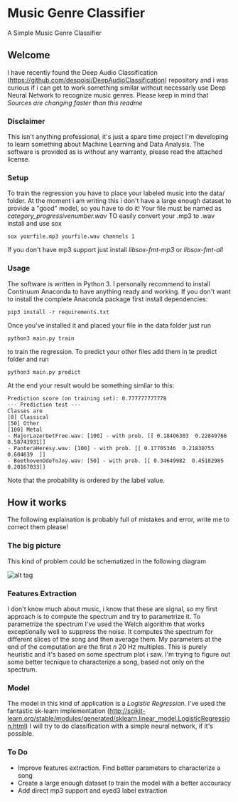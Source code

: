 # Music Genre Classifier
A Simple Music Genre Classifier

## Welcome
I have recently found the Deep Audio Classification (https://github.com/despoisj/DeepAudioClassification) repository
and i was curious if i can get to work something similar without necessarly use Deep Neural Network to recognize music genres.
Please keep in mind that *Sources are changing faster than this readme*

### Disclaimer
This isn't anything professional, it's just a spare time project I'm developing to learn something about Machine Learning and Data Analysis.
The software is provided as is without any warranty, please read the attached license.

### Setup
To train the regression you have to place your labeled music into the data/ folder.
At the moment i am writing this i don't have a large enough dataset to provide a "good" model, so you have to do it!
Your file must be named as  *category_progressivenumber.wav*
TO easily convert your .mp3 to .wav install and use sox
```
sox yourfile.mp3 yourfile.wav channels 1
```
If you don't have mp3 support just install *libsox-fmt-mp3* or *libsox-fmt-all*


### Usage
The software is written in Python 3.
I personally recommend to install Continuum Anaconda to have anything ready and working.
If you don't want to install the complete Anaconda package first install dependencies:
```
pip3 install -r requirements.txt
```
Once you've installed it and placed your file in the data folder just run
```
python3 main.py train
```
to train the regression.
To predict your other files add them in te predict folder and run
```
python3 main.py predict
```
At the end your result would be something similar to this:
```
Prediction score (on training set): 0.777777777778
--- Prediction test ---
Classes are
[0] Classical
[50] Other
[100] Metal
- MajorLazerGetFree.wav: [100] - with prob. [[ 0.18406303  0.22849766  0.58743931]]
- PanteraHeresy.wav: [100] - with prob. [[ 0.17705346  0.21830755  0.604639  ]]
- BeethovenOdeToJoy.wav: [50] - with prob. [[ 0.34649982  0.45182985  0.20167033]]
```
Note that the probability is ordered by the label value.

## How it works
The following explaination is probably full of mistakes and error, write me to correct them please!

### The big picture
This kind of problem could be schematized in the following diagram

![alt tag](https://s17.postimg.org/poj0pxg8f/Music_Genre_1.png)

### Features Extraction
I don't know much about music, i know that these are signal, so my first approach is to compute the spectrum and try to parametrize it.
To parametrize the spectrum I've used the Welch algorithm that works exceptionally well to suppress the noise.
It computes the spectrum for different slices of the song and then average them.
My parameters at the end of the computation are the first *n* 20 Hz multiples. 
This is purely heuristic and it's based on some spectrum plot i saw.
I'm trying to figure out some better tecnique to characterize a song, based not only on the spectrum.

### Model
The model in this kind of application is a *Logistic Regression*.
I've used the fantastic sk-learn implementation (http://scikit-learn.org/stable/modules/generated/sklearn.linear_model.LogisticRegression.html)
I will try to do classification with a simple neural network, if it's possible.

### To Do
- Improve features extraction. Find better parameters to characterize a song
- Create a large enough dataset to train the model with a better accouracy
- Add direct mp3 support and eyed3 label extraction
